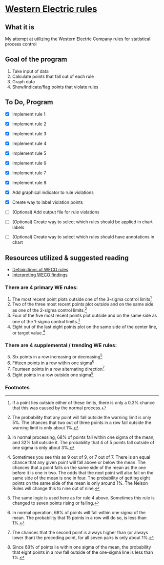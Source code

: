 # [Western Electric rules](https://www.wikiwand.com/en/Western_Electric_rules)

## What it is
My attempt at utilizing the Western Electric Company rules for statistical process control


## Goal of the program

1. Take input of data
2. Calculate points that fall out of each rule
3. Graph data
4. Show/indicate/flag points that violate rules

## To Do, Program
- [x] Implement rule 1
- [x] Implement rule 2
- [x] Implement rule 3
- [x] Implement rule 4
- [x] Implement rule 5
- [x] Implement rule 6
- [x] Implement rule 7
- [x] Implement rule 8
- [x] Add graphical indicator to rule violations
- [x] Create way to label violation points
- [ ] \(Optional) Add output file for rule violations
- [ ] \(Optional) Create way to select which rules should be applied in chart labels
- [ ] \(Optional) Create way to select which rules should have annotations in chart


## Resources utilized & suggested reading
- [Defininitions of WECO rules](https://quinn-curtis.com//index.php/spcnamedrulesets/)
- [Interpreting WECO findings](https://www.spcforexcel.com/knowledge/control-chart-basics/control-chart-rules-interpretation)

### There are 4 primary WE rules:
1. The most recent point plots outside one of the 3-sigma control limits[^1]
2. Two of the three most recent points plot outside and on the same side as one of the 2-sigma control limits.[^2]
3. Four of the five most recent points plot outside and on the same side as one of the 1-sigma control limits.[^3]
4. Eight out of the last eight points plot on the same side of the center line, or target value.[^4]

### There are 4 supplemental / trending WE rules:
5. Six points in a row increasing or decreasing[^5]
6. Fifteen points in a row within one sigma[^6]
7. Fourteen points in a row alternating direction[^7]
8. Eight points in a row outside one sigma[^8]


### Footnotes
[^1]: If a point lies outside either of these limits, there is only a 0.3% chance that this was caused by the normal process.
[^2]: The probability that any point will fall outside the warning limit is only 5%. The chances that two out of three points in a row fall outside the warning limit is only about 1%.
[^3]: In normal processing, 68% of points fall within one sigma of the mean, and 32% fall outside it. The probability that 4 of 5 points fall outside of one sigma is only about 3%.
[^4]: Sometimes you see this as 9 out of 9, or 7 out of 7. There is an equal chance that any given point will fall above or below the mean. The chances that a point falls on the same side of the mean as the one before it is one in two. The odds that the next point will also fall on the same side of the mean is one in four. The probability of getting eight points on the same side of the mean is only around 1%. The Nelson Rules will change this to nine out of nine.
[^5]: The same logic is used here as for rule 4 above. Sometimes this rule is changed to seven points rising or falling.
[^6]: In normal operation, 68% of points will fall within one sigma of the mean. The probability that 15 points in a row will do so, is less than 1%.
[^7]: The chances that the second point is always higher than (or always lower than) the preceding point, for all seven pairs is only about 1%.
[^8]: Since 68% of points lie within one sigma of the mean, the probability that eight points in a row fall outside of the one-sigma line is less than 1%.

<!--[Format Guideline](https://docs.github.com/en/github/writing-on-github/getting-started-with-writing-and-formatting-on-github/basic-writing-and-formatting-syntax)-->
